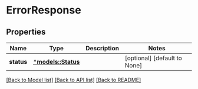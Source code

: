 # ErrorResponse

## Properties
Name | Type | Description | Notes
------------ | ------------- | ------------- | -------------
**status** | [***models::Status**](Status.md) |  | [optional] [default to None]

[[Back to Model list]](../README.md#documentation-for-models) [[Back to API list]](../README.md#documentation-for-api-endpoints) [[Back to README]](../README.md)


